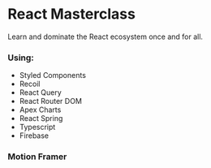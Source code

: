 # React Masterclass

Learn and dominate the React ecosystem once and for all.

### Using:

- Styled Components
- Recoil
- React Query
- React Router DOM
- Apex Charts
- React Spring
- Typescript
- Firebase

### Motion Framer
